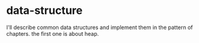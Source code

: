# data-structure
I'll describe common data structures and implement them in the pattern of chapters.
the first one is about heap.
